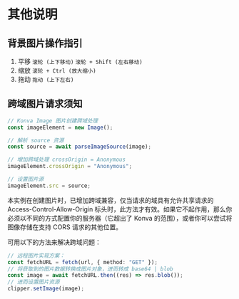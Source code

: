 # 其他说明

<backTop />

## 背景图片操作指引

1. 平移 `滚轮 (上下移动)` `滚轮 + Shift (左右移动)`
2. 缩放 `滚轮 + Ctrl (放大缩小)`
3. 拖动 `拖动 (上下左右)`

## 跨域图片请求须知

```ts
// Konva Image 图片创建跨域处理
const imageElement = new Image();

// 解析 source 资源
const source = await parseImageSource(image);

// 增加跨域处理 crossOrigin = Anonymous
imageElement.crossOrigin = "Anonymous";

// 设置图片源
imageElement.src = source;
```

本实例在创建图片时，已增加跨域兼容，仅当请求的域具有允许共享请求的 Access-Control-Allow-Origin 标头时，此方法才有效。如果它不起作用，那么你必须以不同的方式配置你的服务器（它超出了 Konva 的范围），或者你可以尝试将图像存储在支持 CORS 请求的其他位置。

可用以下的方法来解决跨域问题：

```ts
// 远程图片实现方案：
const fetchURL = fetch(url, { method: "GET" });
// 将获取到的图片数据转换成图片对象，进而转成 base64 | blob
const image = await fetchURL.then((res) => res.blob());
// 进而设置图片资源
clipper.setImage(image);
```
